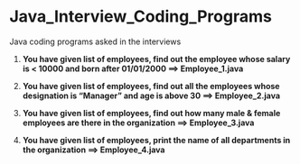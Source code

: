 # Java_Interview_Coding_Programs
Java coding programs asked in the interviews

1. **You have given list of employees, find out the employee whose salary is < 10000 and born after 01/01/2000 ==> Employee_1.java**

2. **You have given list of employees, find out all the employees whose designation is “Manager” and age is above 30 ==> Employee_2.java**

3. **You have given list of employees, find out how many male & female employees are there in the organization ==> Employee_3.java**

4. **You have given list of employees, print the name of all departments in the organization ==> Employee_4.java**

